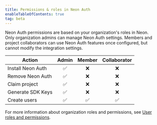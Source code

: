 ```yaml
---
title: Permissions & roles in Neon Auth
enableTableOfContents: true
tag: beta
---
```


Neon Auth permissions are based on your organization's roles in Neon. Only organization admins can manage Neon Auth settings. Members and project collaborators can use Neon Auth features once configured, but cannot modify the integration settings.

| Action            | Admin | Member | Collaborator |
| ----------------- | :---: | :----: | :----------: |
| Install Neon Auth |  ✅   |   ❌   |      ❌      |
| Remove Neon Auth  |  ✅   |   ❌   |      ❌      |
| Claim project     |  ✅   |   ❌   |      ❌      |
| Generate SDK Keys |  ✅   |   ❌   |      ❌      |
| Create users      |  ✅   |   ✅   |      ✅      |

For more information about organization roles and permissions, see [User roles and permissions](/docs/manage/organizations#user-roles-and-permissions).

<NeedHelp />
